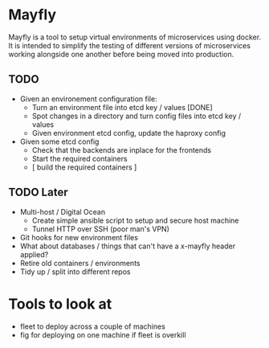 # Mayfly

Mayfly is a tool to setup virtual environments of microservices using docker.
It is intended to simplify the testing of different versions of microservices
working alongside one another before being moved into production.

## TODO

- Given an environement configuration file:
  - Turn an environment file into etcd key / values [DONE]
  - Spot changes in a directory and turn config files into etcd key / values
  - Given environment etcd config, update the haproxy config
- Given some etcd config
  - Check that the backends are inplace for the frontends 
  - Start the required containers
  - [ build the required containers ]

## TODO Later

- Multi-host / Digital Ocean
  - Create simple ansible script to setup and secure host machine
  - Tunnel HTTP over SSH (poor man's VPN)
- Git hooks for new environment files
- What about databases / things that can't have a x-mayfly header applied?
- Retire old containers / environments
- Tidy up / split into different repos

# Tools to look at

- fleet to deploy across a couple of machines
- fig for deploying on one machine if fleet is overkill
